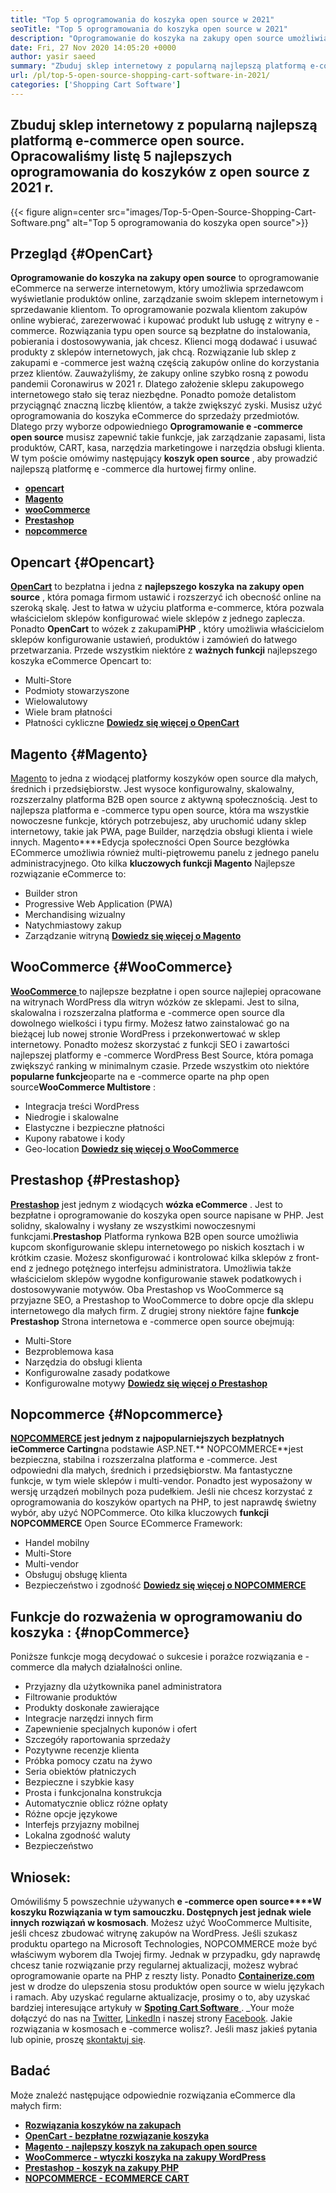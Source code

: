 ```yaml
---
title: "Top 5 oprogramowania do koszyka open source w 2021" 
seoTitle: "Top 5 oprogramowania do koszyka open source w 2021" 
description: "Oprogramowanie do koszyka na zakupy open source umożliwia skonfigurowanie taniej internetowej witryny e-commerce dla Twojej firmy. Przejrzyjmy 5 najlepszych wózków na zakupy." 
date: Fri, 27 Nov 2020 14:05:20 +0000
author: yasir saeed
summary: "Zbuduj sklep internetowy z popularną najlepszą platformą e-commerce typu open source. Opracowaliśmy listę 5 najlepszych oprogramowania do koszyków z open source z 2021 r." 
url: /pl/top-5-open-source-shopping-cart-software-in-2021/
categories: ['Shopping Cart Software']
---
```


## Zbuduj sklep internetowy z popularną najlepszą platformą e-commerce open source. Opracowaliśmy listę 5 najlepszych oprogramowania do koszyków z open source z 2021 r.

{{< figure align=center src="images/Top-5-Open-Source-Shopping-Cart-Software.png" alt="Top 5 oprogramowania do koszyka open source">}}


## **Przegląd** {#OpenCart}

**Oprogramowanie do koszyka na zakupy open source** to oprogramowanie eCommerce na serwerze internetowym, który umożliwia sprzedawcom wyświetlanie produktów online, zarządzanie swoim sklepem internetowym i sprzedawanie klientom. To oprogramowanie pozwala klientom zakupów online wybierać, zarezerwować i kupować produkt lub usługę z witryny e -commerce. Rozwiązania typu open source są bezpłatne do instalowania, pobierania i dostosowywania, jak chcesz. Klienci mogą dodawać i usuwać produkty z sklepów internetowych, jak chcą. Rozwiązanie lub sklep z zakupami e -commerce jest ważną częścią zakupów online do korzystania przez klientów.
Zauważyliśmy, że zakupy online szybko rosną z powodu pandemii Coronawirus w 2021 r. Dlatego założenie sklepu zakupowego internetowego stało się teraz niezbędne. Ponadto pomoże detalistom przyciągnąć znaczną liczbę klientów, a także zwiększyć zyski. Musisz użyć oprogramowania do koszyka eCommerce do sprzedaży przedmiotów. Dlatego przy wyborze odpowiedniego **Oprogramowanie e -commerce open source** musisz zapewnić takie funkcje, jak zarządzanie zapasami, lista produktów, CART, kasa, narzędzia marketingowe i narzędzia obsługi klienta.
W tym poście omówimy następujący **koszyk open source** , aby prowadzić najlepszą platformę e -commerce dla hurtowej firmy online.
* [ **opencart** ][1]
* [ **Magento** ][2]
* [ **wooCommerce** ][3]
* [ **Prestashop** ][4]
* [ **nopcommerce** ][5]

## Opencart {#Opencart}

[ **OpenCart**][6] to bezpłatna i jedna z **najlepszego koszyka na zakupy open source** , która pomaga firmom ustawić i rozszerzyć ich obecność online na szeroką skalę. Jest to łatwa w użyciu platforma e-commerce, która pozwala właścicielom sklepów konfigurować wiele sklepów z jednego zaplecza. Ponadto **OpenCart** to wózek z zakupami**PHP** , który umożliwia właścicielom sklepów konfigurowanie ustawień, produktów i zamówień do łatwego przetwarzania.
Przede wszystkim niektóre z **ważnych funkcji** najlepszego koszyka eCommerce Opencart to:
  * Multi-Store
  * Podmioty stowarzyszone
  * Wielowalutowy
  * Wiele bram płatności
  * Płatności cykliczne
[ **Dowiedz się więcej o OpenCart** ][7]

## Magento {#Magento}

[Magento][8] to jedna z wiodącej platformy koszyków open source dla małych, średnich i przedsiębiorstw. Jest wysoce konfigurowalny, skalowalny, rozszerzalny platforma B2B open source z aktywną społecznością. Jest to najlepsza platforma e -commerce typu open source, która ma wszystkie nowoczesne funkcje, których potrzebujesz, aby uruchomić udany sklep internetowy, takie jak PWA, page Builder, narzędzia obsługi klienta i wiele innych. Magento****Edycja społeczności Open Source bezgłówka ECommerce umożliwia również multi-piętrowemu panelu z jednego panelu administracyjnego.
Oto kilka **kluczowych funkcji Magento** Najlepsze rozwiązanie eCommerce to:
  * Builder stron
  * Progressive Web Application (PWA)
  * Merchandising wizualny
  * Natychmiastowy zakup
  * Zarządzanie witryną
[ **Dowiedz się więcej o Magento** ][8]

## WooCommerce {#WooCommerce}

[ **WooCommerce** ][9] to najlepsze bezpłatne i open source najlepiej opracowane na witrynach WordPress dla witryn wózków ze sklepami. Jest to silna, skalowalna i rozszerzalna platforma e -commerce open source dla dowolnego wielkości i typu firmy. Możesz łatwo zainstalować go na bieżącej lub nowej stronie WordPress i przekonwertować w sklep internetowy. Ponadto możesz skorzystać z funkcji SEO i zawartości najlepszej platformy e -commerce WordPress Best Source, która pomaga zwiększyć ranking w minimalnym czasie.
Przede wszystkim oto niektóre **popularne funkcje**oparte na e -commerce oparte na php open source**WooCommerce Multistore** :
  * Integracja treści WordPress
  * Niedrogie i skalowalne
  * Elastyczne i bezpieczne płatności
  * Kupony rabatowe i kody
  * Geo-location
[ **Dowiedz się więcej o WooCommerce** ][10]

## Prestashop {#Prestashop}

[ **Prestashop**][11] jest jednym z wiodących **wózka eCommerce** . Jest to bezpłatne i oprogramowanie do koszyka open source napisane w PHP. Jest solidny, skalowalny i wysłany ze wszystkimi nowoczesnymi funkcjami.**Prestashop** Platforma rynkowa B2B open source umożliwia kupcom skonfigurowanie sklepu internetowego po niskich kosztach i w krótkim czasie. Możesz skonfigurować i kontrolować kilka sklepów z front-end z jednego potężnego interfejsu administratora. Umożliwia także właścicielom sklepów wygodne konfigurowanie stawek podatkowych i dostosowywanie motywów. Oba Prestashop vs WooCommerce są przyjazne SEO, a Prestashop to WooCommerce to dobre opcje dla sklepu internetowego dla małych firm.
Z drugiej strony niektóre fajne **funkcje Prestashop** Strona internetowa e -commerce open source obejmują:
  * Multi-Store
  * Bezproblemowa kasa
  * Narzędzia do obsługi klienta
  * Konfigurowalne zasady podatkowe
  * Konfigurowalne motywy
[ **Dowiedz się więcej o Prestashop** ][12]

## Nopcommerce {#Nopcommerce}

**[NOPCOMMERCE][13] **jest jednym z najpopularniejszych bezpłatnych i**eCommerce Carting**na podstawie ASP.NET.** NOPCOMMERCE**jest bezpieczna, stabilna i rozszerzalna platforma e -commerce. Jest odpowiedni dla małych, średnich i przedsiębiorstw. Ma fantastyczne funkcje, w tym wiele sklepów i multi-vendor. Ponadto jest wyposażony w wersję urządzeń mobilnych poza pudełkiem. Jeśli nie chcesz korzystać z oprogramowania do koszyków opartych na PHP, to jest naprawdę świetny wybór, aby użyć NOPCommerce.
Oto kilka kluczowych **funkcji NOPCOMMERCE** Open Source ECommerce Framework:
  * Handel mobilny
  * Multi-Store
  * Multi-vendor
  * Obsługuj obsługę klienta
  * Bezpieczeństwo i zgodność
[ **Dowiedz się więcej o NOPCOMMERCE** ][14]

## **Funkcje do rozważenia w oprogramowaniu do koszyka** : {#nopCommerce}

Poniższe funkcje mogą decydować o sukcesie i porażce rozwiązania e -commerce dla małych działalności online.
  * Przyjazny dla użytkownika panel administratora
  * Filtrowanie produktów
  * Produkty doskonałe zawierające
  * Integracje narzędzi innych firm
  * Zapewnienie specjalnych kuponów i ofert
  * Szczegóły raportowania sprzedaży
  * Pozytywne recenzje klienta
  * Próbka pomocy czatu na żywo
  * Seria obiektów płatniczych
  * Bezpieczne i szybkie kasy
  * Prosta i funkcjonalna konstrukcja
  * Automatycznie oblicz różne opłaty
  * Różne opcje językowe
  * Interfejs przyjazny mobilnej
  * Lokalna zgodność waluty
  * Bezpieczeństwo

## Wniosek:
Omówiliśmy 5 powszechnie używanych **e -commerce open source****W koszyku **Rozwiązania w tym samouczku. Dostępnych jest jednak wiele innych** rozwiązań w kosmosach**. Możesz użyć WooCommerce Multisite, jeśli chcesz zbudować witrynę zakupów na WordPress. Jeśli szukasz produktu opartego na Microsoft Technologies, NOPCOMMERCE może być właściwym wyborem dla Twojej firmy. Jednak w przypadku, gdy naprawdę chcesz tanie rozwiązanie przy regularnej aktualizacji, możesz wybrać oprogramowanie oparte na PHP z reszty listy.
Ponadto [ **Containerize.com**][15] jest w drodze do ulepszenia stosu produktów open source w wielu językach i ramach. Aby uzyskać regularne aktualizacje, prosimy o to, aby uzyskać bardziej interesujące artykuły w [**Spoting Cart Software** ][16]. _Your może dołączyć do nas na [Twitter][17], [LinkedIn][18] i naszej strony [Facebook][19]. Jakie rozwiązania w kosmosach e -commerce wolisz?. Jeśli masz jakieś pytania lub opinie, proszę [skontaktuj się][20].

## Badać
Może znaleźć następujące odpowiednie rozwiązania eCommerce dla małych firm:
* [ **Rozwiązania koszyków na zakupach** ][21]
* [ **OpenCart - bezpłatne rozwiązanie koszyka** ][22]
* [ **Magento - najlepszy koszyk na zakupach open source** ][23]
* [ **WooCommerce - wtyczki koszyka na zakupy WordPress** ][24]
* [ **Prestashop - koszyk na zakupy PHP** ][25]
* [ **NOPCOMMERCE - ECOMMERCE CART** ][26]



[1]: #OpenCart
[2]: #Magento
[3]: #WooCommerce
[4]: #PrestaShop
[5]: #nopCommerce
[6]: https://products.containerize.com/ecommerce/opencart/
[7]: https://www.opencart.com/
[8]: https://magento.com/
[9]: https://products.containerize.com/ecommerce/woocommerce/
[10]: https://woocommerce.com/
[11]: https://products.containerize.com/ecommerce/prestashop/
[12]: https://www.prestashop.com/
[13]: https://products.containerize.com/ecommerce/nopcommerce/
[14]: https://www.nopcommerce.com/
[15]: https://www.containerize.com/
[16]: https://blog.containerize.com/category/shopping-cart-software
[17]: https://twitter.com/containerize_co
[18]: https://www.linkedin.com/company/containerize/
[19]: http://facebook.com/containerize
[20]: mailto:yasir.saeed@aspose.com
[21]: https://products.containerize.com/ecommerce
[22]: https://products.containerize.com/ecommerce/opencart
[23]: https://products.containerize.com/ecommerce/magento
[24]: https://products.containerize.com/ecommerce/woocommerce
[25]: https://products.containerize.com/ecommerce/prestashop
[26]: https://products.containerize.com/ecommerce/nopcommerce
